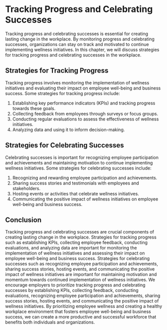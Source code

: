 Tracking Progress and Celebrating Successes
=====================================================================================================

Tracking progress and celebrating successes is essential for creating lasting change in the workplace. By monitoring progress and celebrating successes, organizations can stay on track and motivated to continue implementing wellness initiatives. In this chapter, we will discuss strategies for tracking progress and celebrating successes in the workplace.

Strategies for Tracking Progress
--------------------------------

Tracking progress involves monitoring the implementation of wellness initiatives and evaluating their impact on employee well-being and business success. Some strategies for tracking progress include:

1. Establishing key performance indicators (KPIs) and tracking progress towards these goals.
2. Collecting feedback from employees through surveys or focus groups.
3. Conducting regular evaluations to assess the effectiveness of wellness initiatives.
4. Analyzing data and using it to inform decision-making.

Strategies for Celebrating Successes
------------------------------------

Celebrating successes is important for recognizing employee participation and achievements and maintaining motivation to continue implementing wellness initiatives. Some strategies for celebrating successes include:

1. Recognizing and rewarding employee participation and achievements.
2. Sharing success stories and testimonials with employees and stakeholders.
3. Hosting events or activities that celebrate wellness initiatives.
4. Communicating the positive impact of wellness initiatives on employee well-being and business success.

Conclusion
----------

Tracking progress and celebrating successes are crucial components of creating lasting change in the workplace. Strategies for tracking progress such as establishing KPIs, collecting employee feedback, conducting evaluations, and analyzing data are important for monitoring the implementation of wellness initiatives and assessing their impact on employee well-being and business success. Strategies for celebrating successes such as recognizing employee participation and achievements, sharing success stories, hosting events, and communicating the positive impact of wellness initiatives are important for maintaining motivation and momentum towards continued implementation of wellness initiatives. We encourage employers to prioritize tracking progress and celebrating successes by establishing KPIs, collecting feedback, conducting evaluations, recognizing employee participation and achievements, sharing success stories, hosting events, and communicating the positive impact of wellness initiatives. By prioritizing employee wellness and creating a healthy workplace environment that fosters employee well-being and business success, we can create a more productive and successful workforce that benefits both individuals and organizations.
